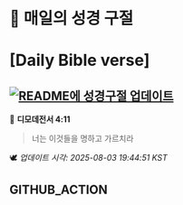 # 🙏 매일의 성경 구절
# [Daily Bible verse]
## [![README에 성경구절 업데이트](https://github.com/DONGSUKA/first_test/actions/workflows/update-readme-bible.yml/badge.svg)](https://github.com/DONGSUKA/first_test/actions/workflows/update-readme-bible.yml)
<!-- START_BIBLE_VERSE -->
📖 **디모데전서 4:11**
> 너는 이것들을 명하고 가르치라

🕊️ _업데이트 시각: 2025-08-03 19:44:51 KST_
  <!-- END_BIBLE_VERSE -->
## GITHUB_ACTION

